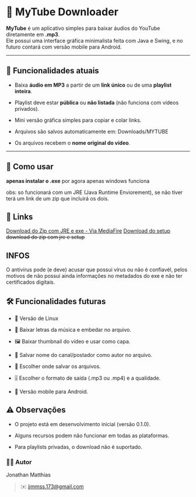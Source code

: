 # 🎵 MyTube Downloader

**MyTube** é um aplicativo simples para baixar áudios do YouTube diretamente em **.mp3**.  
Ele possui uma interface gráfica minimalista feita com Java e Swing, e no futuro contará com versão mobile para Android.

---

## 📌 Funcionalidades atuais
- Baixa **áudio em MP3** a partir de um **link único** ou de uma **playlist inteira**.
- Playlist deve estar **pública** ou **não listada** (não funciona com vídeos privados).
- Mini versão gráfica simples para copiar e colar links.
- Arquivos são salvos automaticamente em: Downloads/MYTUBE

- Os arquivos recebem o **nome original do vídeo**.



---

## 📖 Como usar

**apenas instalar o .exe**
por agora apenas windows funciona

obs: so funcionará com um JRE (Java Runtime Enviorement), se não tiver terá um link de um zip que incluirá os dois.

## 🔗 Links
[Download do Zip com JRE e exe - Via MediaFire](https://www.mediafire.com/file/8qs951pvafdrelx/MyTube-and-JRE.zip/file)
[Download do setup](https://www.mediafire.com/file/tj79bo4vgolkd91/MyTube-Setup-1.0.0.zip/file)
~~download do zip com jre e setup~~

## INFOS

O antivirus pode (e deve) acusar que possui vírus ou não é confiavél, pelos motivos de não possui ainda informações no metadados do exe e não ter certificados digitais.

## 🛠️ Funcionalidades futuras

- 🐧 Versão de Linux

- 📜 Baixar letras da música e embedar no arquivo.

- 🖼️ Baixar thumbnail do vídeo e usar como capa.

- 👤 Salvar nome do canal/postador como autor no arquivo.

- 💾 Escolher onde salvar os arquivos.

- 🎚️ Escolher o formato de saída (.mp3 ou .mp4) e a qualidade.

- 📱 Versão mobile para Android.

## ⚠️ Observações

- O projeto está em desenvolvimento inicial (versão 0.1.0).

- Alguns recursos podem não funcionar em todas as plataformas.

- Para playlists privadas, o download não é suportado.  



### 👨‍💻 Autor

Jonathan Matthias
> ✉️ jjmmss.173@gmail.com
